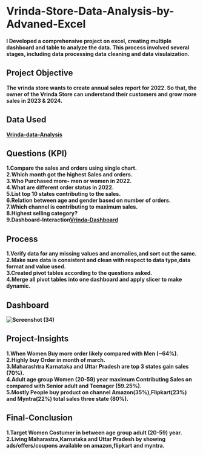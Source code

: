 # Vrinda-Store-Data-Analysis-by-Advaned-Excel<b>
I Developed a comprehensive project on excel, creating multiple dashboard and table to analyze the data. This process involved several stages, including data processing data cleaning and data visulaization.
## Project Objective 
The vrinda store wants to create annual sales report for 2022. So that, the owner of the Vrinda Store can understand their customers and grow more sales in 2023 & 2024.
## Data Used
<a href=https://github.com/monty-coder/Vrinda-Store-Data-Analysis-by-Advaned-Excel/blob/main/Vrinda%20Store%20Data%20Analysis.xlsx>Vrinda-data-Analysis</a>
## Questions (KPI)
1.Compare the sales and orders using single chart.</br>
2.Which month got the highest Sales and orders.</br>
3.Who Purchased more- men or women in 2022.</br>
4.What are different order status in 2022.</br>
5.List top 10 states contributing to the sales.</br>
6.Relation between age and gender based on number of orders.</br>
7.Which channel is contributing to maximum sales.</br>
8.Highest selling category?</br>
9.Dashboard-Interaction<a href=https://github.com/monty-coder/Vrinda-Store-Data-Analysis-by-Advaned-Excel/blob/main/Screenshot%20(34).png>Vrinda-Dashboard</a>
## Process
1.Verify data for any missing values and anomalies,and sort out the same.</br>
2.Make sure data is consistent and clean with respect to data type,data format and value used.</br>
3.Created pivot tables according to the questions asked.</br>
4.Merge all pivot tables into one dashboard and apply slicer to make dynamic.</br>
## Dashboard
![Screenshot (34)](https://github.com/user-attachments/assets/41a666f7-b46a-4283-a705-dfbca3ec9c7a)
## Project-Insights
1.When Women Buy more order likely compared with Men (~64%).</br>
2.Highly buy Order in month of march.</br>
3.Maharashtra Karnataka and Uttar Pradesh are top 3 states gain sales (70%).</br>
4.Adult age group Women (20-59) year  maximum Contributing Sales on compared with Senior adult and Teenager (59.25%).</br>
5.Mostly People buy product on channel Amazon(35%),Flipkart(23%) and Myntra(22%) total sales three state (80%).</br>
## Final-Conclusion
1.Target Women Costumer in between age group adult (20-59) year.</br>
2.Living Maharastra,Karnataka and Uttar Pradesh by showing ads/offers/coupons available on amazon,flipkart and myntra.







